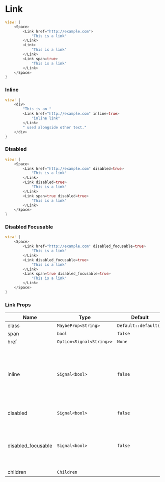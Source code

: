 # Link

```rust demo
view! {
    <Space>
        <Link href="http://example.com">
            "This is a link"
        </Link>
        <Link>
            "This is a link"
        </Link>
        <Link span=true>
            "This is a link"
        </Link>
    </Space>
}
```

### Inline

```rust demo
view! {
    <div>
        "This is an "
        <Link href="http://example.com" inline=true>
            "inline link"
        </Link>
        " used alongside other text."
    </div>
}
```

### Disabled

```rust demo
view! {
    <Space>
        <Link href="http://example.com" disabled=true>
            "This is a link"
        </Link>
        <Link disabled=true>
            "This is a link"
        </Link>
        <Link span=true disabled=true>
            "This is a link"
        </Link>
    </Space>
}
```

### Disabled Focusable

```rust demo
view! {
    <Space>
        <Link href="http://example.com" disabled_focusable=true>
            "This is a link"
        </Link>
        <Link disabled_focusable=true>
            "This is a link"
        </Link>
        <Link span=true disabled_focusable=true>
            "This is a link"
        </Link>
    </Space>
}
```

### Link Props

| Name | Type | Default | Description |
| --- | --- | --- | --- |
| class | `MaybeProp<String>` | `Default::default()` |  |
| span | `bool` | `false` |  |
| href | `Option<Signal<String>>` | `None` |  |
| inline | `Signal<bool>` | `false` | If true, changes styling when the link is being used alongside other text content. |
| disabled | `Signal<bool>` | `false` | Whether the link is disabled. |
| disabled_focusable | `Signal<bool>` | `false` | When set, allows the link to be focusable even when it has been disabled. |
| children | `Children` |  |  |
